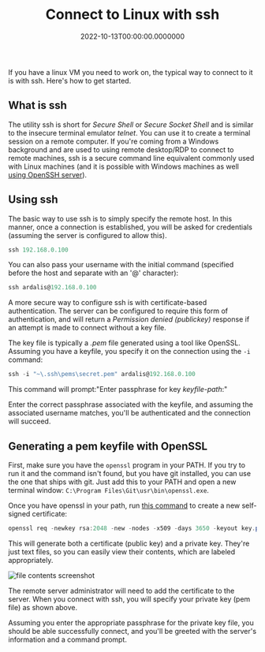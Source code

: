 ﻿---
title: Connect to Linux with ssh
date: "2022-10-13T00:00:00.0000000"
description: If you have a linux VM you need to work on, the typical way to connect to it is with ssh. Here's how to get started.
featuredImage: /img/connect-to-linux-ssh.png
---

If you have a linux VM you need to work on, the typical way to connect to it is with ssh. Here's how to get started.

## What is ssh

The utility ssh is short for *Secure Shell* or *Secure Socket Shell* and is similar to the insecure terminal emulator *telnet*. You can use it to create a terminal session on a remote computer. If you're coming from a Windows background and are used to using remote desktop/RDP to connect to remote machines, ssh is a secure command line equivalent commonly used with Linux machines (and it is possible with Windows machines as well [using OpenSSH server](https://theitbros.com/ssh-into-windows/)).

## Using ssh

The basic way to use ssh is to simply specify the remote host. In this manner, once a connection is established, you will be asked for credentials (assuming the server is configured to allow this).

```powershell
ssh 192.168.0.100
```

You can also pass your username with the initial command (specified before the host and separate with an '@' character):

```powershell
ssh ardalis@192.168.0.100
```

A more secure way to configure ssh is with certificate-based authentication. The server can be configured to require this form of authentication, and will return a *Permission denied (publickey)* response if an attempt is made to connect without a key file.

The key file is typically a *.pem* file generated using a tool like OpenSSL. Assuming you have a keyfile, you specify it on the connection using the `-i` command:

```powershell
ssh -i "~\.ssh\pems\secret.pem" ardalis@192.168.0.100
```

This command will prompt:"Enter passphrase for key *keyfile-path*:"

Enter the correct passphrase associated with the keyfile, and assuming the associated username matches, you'll be authenticated and the connection will succeed.

## Generating a pem keyfile with OpenSSL

First, make sure you have the `openssl` program in your PATH. If you try to run it and the command isn't found, but you have git installed, you can use the one that ships with git. Just add this to your PATH and open a new terminal window: `C:\Program Files\Git\usr\bin\openssl.exe`.

Once you have openssl in your path, run [this command](https://www.suse.com/support/kb/doc/?id=000018152) to create a new self-signed certificate:

```powershell
openssl req -newkey rsa:2048 -new -nodes -x509 -days 3650 -keyout key.pem -out cert.pem
```

This will generate both a certificate (public key) and a private key. They're just text files, so you can easily view their contents, which are labeled appropriately.

![file contents screenshot](/img/certificate-private-key-text.png)

The remote server administrator will need to add the certificate to the server. When you connect with ssh, you will specify your private key (pem file) as shown above.

Assuming you enter the appropriate passphrase for the private key file, you should be able successfully connect, and you'll be greeted with the server's information and a command prompt.

